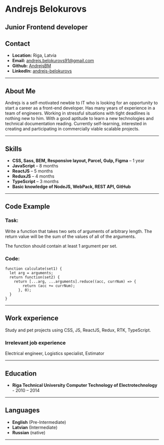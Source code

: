 # Andrejs Belokurovs

## Junior Frontend developer

## Contact

- **Location:** Riga, Latvia
- **Email:** andrejs.belokurovs91@gmail.com
- **Github:** [AndrejsBM](https://github.com/AndrejsBM)
- **LinkedIn:** [andrejs-belokurovs](https://linkedin.com/in/andrejs-belokurovs)

---

## About Me

Andrejs is a self-motivated newbie to IT who is looking for an opportunity to start a career as a front-end developer. Has many years of experience in a team of engineers. Working in stressful situations with tight deadlines is nothing new to him. With a good aptitude to learn a new technologies and technical documentation reading. Currently self-learning, interested in creating and participating in commercially viable scalable projects.

---

## Skills

- **CSS, Sass, BEM, Responsive layout, Parcel, Gulp, Figma** – 1 year
- **JavaScript** – 8 months
- **ReactJS** – 5 months
- **ReduxJS** – 4 months
- **TypeScript** – 3 months
- **Basic knowledge of NodeJS, WebPack, REST API, GitHub**

---

## Code Example

### Task:

Write a function that takes two sets of arguments of arbitrary length. The return value will be the sum of the values of all of the arguments.

The function should contain at least 1 argument per set.

### Code:

```
function calculate(set1) {
  let arg = arguments;
  return function(set2) {
    return [...arg, ...arguments].reduce((acc, currNum) => {
        return (acc += currNum);
      }, 0);
  }
}
```

---

## Work experience

Study and pet projects using CSS, JS, ReactJS, Redux, RTK, TypeScript.

### Irrelevant job experience

Electrical engineer, Logistics specialist, Estimator

---

## Education

- **Riga Technical University Computer Technology of Electrotechnology** - 2010 – 2014

---

## Languages

- **English** (Pre-Intermediate)
- **Latvian** (Intermediate)
- **Russian** (native)

---
